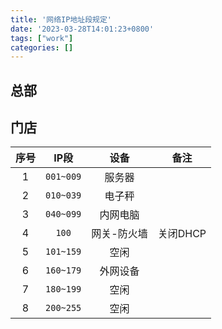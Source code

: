 ```yaml
---
title: '网络IP地址段规定'
date: '2023-03-28T14:01:23+0800'
tags: ["work"]
categories: []
---
```


## 总部



## 门店

| 序号 |   IP段    |   设备   |  备注   |
| :--: | :-------: | :------: | :-----: |
|  1   | `001~009` |  服务器  |         |
|  2   | `010~039` |  电子秤  |         |
|  3   | `040~099` | 内网电脑 |         |
|  4   |   `100`   |  网关-防火墙  | 关闭DHCP |
|  5   | `101~159` |   空闲   |         |
|  6   | `160~179` | 外网设备 |         |
|  7   | `180~199` |   空闲   |         |
|  8   | `200~255` |   空闲   |         |

